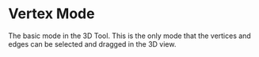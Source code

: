 # Vertex Mode

The basic mode in the 3D Tool. This is the only mode that the vertices and edges can be selected and dragged in the 3D view.

